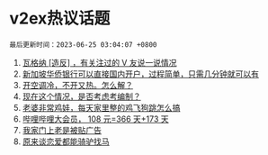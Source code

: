 # v2ex热议话题

`最后更新时间：2023-06-25 03:04:07 +0800`

1. [瓦格纳 [造反] ，有关注过的 V 友说一说情况](https://www.v2ex.com/t/951276)
1. [新加坡华侨银行可以直接国内开户，过程简单，只需几分钟就可以有](https://www.v2ex.com/t/951126)
1. [开空调冷，不开又热。怎么解？](https://www.v2ex.com/t/951231)
1. [现在这个情况，是否考虑考编制？](https://www.v2ex.com/t/951172)
1. [老婆非常鸡娃，每天家里整的鸡飞狗跳怎么搞](https://www.v2ex.com/t/951211)
1. [哔哩哔哩大会员， 108 元=366 天+173 天](https://www.v2ex.com/t/951140)
1. [我家门上老是被贴广告](https://www.v2ex.com/t/951137)
1. [原来谈恋爱都能骑驴找马](https://www.v2ex.com/t/951136)

